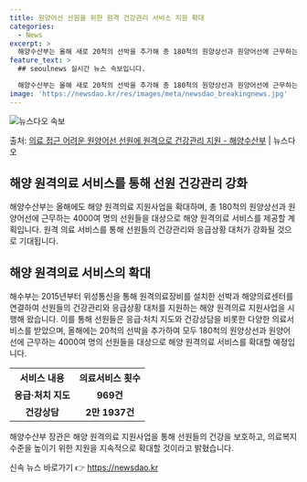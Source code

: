```yaml
---
title: 원양어선 선원을 위한 원격 건강관리 서비스 지원 확대
categories:
  - News
excerpt: >
  해양수산부는 올해 새로 20척의 선박을 추가해 총 180척의 원양상선과 원양어선에 근무하는 4000여 명의 …
feature_text: >
  ## seoulnews 실시간 뉴스 속보입니다.

  해양수산부는 올해 새로 20척의 선박을 추가해 총 180척의 원양상선과 원양어선에 근무하는 4000여 명의 …
image: 'https://newsdao.kr/res/images/meta/newsdao_breakingnews.jpg'
---
```


![뉴스다오 속보](https://newsdao.kr/res/images/meta/newsdao_breakingnews.jpg)

<p>출처: <a href="https://newsdao.kr/3388" rel="dofollow">의료 접근 어려운 원양어선 선원에 원격으로 건강관리 지원 - 해양수산부</a> | 뉴스다오</p>

<h2 data-ke-size="size26">해양 원격의료 서비스를 통해 선원 건강관리 강화</h2>
<p data-ke-size="size16">해양수산부는 올해에도 해양 원격의료 지원사업을 확대하며, 총 180척의 원양상선과 원양어선에 근무하는 4000여 명의 선원들을 대상으로 해양 원격의료 서비스를 제공할 계획입니다. 원격 의료 서비스를 통해 선원들의 건강관리와 응급상황 대처가 강화될 것으로 기대됩니다.</p>

<h2 data-ke-size="size26">해양 원격의료 서비스의 확대</h2>
<p data-ke-size="size16">해수부는 2015년부터 위성통신을 통해 원격의료장비를 설치한 선박과 해양의료센터를 연결하여 선원들의 건강관리와 응급상황 대처를 지원하는 해양 원격의료 지원사업을 시행해 왔습니다. 이를 통해 선원들은 응급·처치 지도와 건강상담을 비롯한 다양한 의료서비스를 받았으며, 올해에는 20척의 선박을 추가하여 모두 180척의 원양상선과 원양어선에 근무하는 4000여 명의 선원들을 대상으로 해양 원격의료 서비스를 확대할 예정입니다.</p>

<table>
	<tr>
		<th>서비스 내용</th>
		<th>의료서비스 횟수</th>
	</tr>
	<tr>
		<td style="text-align: center; height: 17px;"><b>응급·처치 지도</b></td>
		<td style="text-align: center; height: 17px;"><b>969건</b></td>
	</tr>
	<tr>
		<td style="text-align: center; height: 17px;"><b>건강상담</b></td>
		<td style="text-align: center; height: 17px;"><b>2만 1937건</b></td>
	</tr>
</table>

<p data-ke-size="size16">해양수산부 장관은 해양 원격의료 지원사업을 통해 선원들의 건강을 보호하고, 의료복지 수준을 높이기 위한 지원을 지속적으로 확대할 것이라고 밝혔습니다.</p> 

신속 뉴스 바로가기 👉 <a href="https://newsdao.kr" rel="dofollow">https://newsdao.kr</a>


